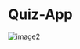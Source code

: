 # Quiz-App


![image2](https://user-images.githubusercontent.com/60261673/114466633-5e413280-9c06-11eb-8d1b-600be7624c13.gif)
